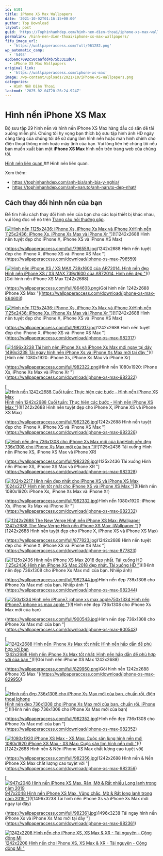 ```yaml
---
id: 6101
title: iPhone XS Max Wallpapers
date: '2021-10-02T01:16:15+00:00'
author: Top Download
layout: post
guid: 'https://Tophinhanhdep.com/hinh-nen-dien-thoai/iphone-xs-max-wallpapers/'
permalink: /hinh-nen-dien-thoai/iphone-xs-max-wallpapers/
fifu_image_url:
  - 'https://wallpaperaccess.com/full/961282.png'
wp_automatic_camp:
  - '5493'
e3d560c7092c50caafdd4b75b3311d64:
  - iPhone XS Max Wallpapers
original_link:
  - 'https://wallpaperaccess.com/iphone-xs-max'
image: /wp-content/uploads/2021/10/iPhone-XS-Wallpapers.png
categories:
  - Hình Nền Điện Thoại
lastmod: '2025-02-04T20:26:24.924Z'
---
```

# Hình nền iPhone XS Max

Bộ sưu tập 29 hình nền và hình nền iPhone XS Max hàng đầu có sẵn để tải xuống miễn phí. Chúng tôi hy vọng bạn thích bộ sưu tập hình ảnh HD ngày càng tăng của chúng tôi để sử dụng làm hình nền hoặc màn hình chính cho điện thoại thông minh hoặc máy tính của bạn. Vui lòng liên hệ chúng tôi nếu bạn muốn xuất bản một **iPhone XS Max** hình nền trên trang web của chúng tôi.

[Hình nền liên quan ](#related) ## Hình nền liên quan.

   
 Xem thêm:

   
- <https://tophinhanhdep.com/anh-bia/anh-bia-y-nghia/>
- <https://tophinhanhdep.com/anh-naruto/anh-naruto-dep-nhat/>

## Cách thay đổi hình nền của bạn

Để tìm hiểu cách thay đổi hình nền của bạn cho các loại thiết bị khác nhau, vui lòng đọc về nó trên [Trang câu hỏi thường gặp](https://tophinhanhdep.com/faq/).

  
[[![Hình nền 1125x2436: iPhone Xs, iPhone Xs Max và iPhone Xr](https://wallpaperaccess.com/full/961282.png)Hình nền 1125x2436: iPhone Xs, iPhone Xs Max và iPhone Xr "](https://wallpaperaccess.com/download/iphone-xs-max-961282)](![1242x2688 Hình nền tuyệt đẹp cho iPhone X, iPhone XS và iPhone XS Max)

(https://wallpaperaccess.com/full/796559.jpg)1242x2688 Hình nền tuyệt đẹp cho iPhone X, iPhone XS và iPhone XS Max "](https://wallpaperaccess.com/download/iphone-xs-max-796559)

[[![Hình nền iPhone XS / XS MAX 739x1600 của AR72014.  Hình nền đẹp](https://wallpaperaccess.com/full/982312.png)Hình nền iPhone XS / XS MAX 739x1600 của AR72014. Hình nền đẹp "](https://wallpaperaccess.com/download/iphone-xs-max-982312)](![Gói hình nền iPhone XS Max 1242x2688)

(https://wallpaperaccess.com/full/864603.png)Gói hình nền 1242x2688 iPhone XS Max "](https://wallpaperaccess.com/download/iphone-xs-max-864603)

[[![Hình nền 1125x2436: iPhone Xs, iPhone Xs Max và iPhone Xr](https://wallpaperaccess.com/full/926977.png)Hình nền 1125x2436: iPhone Xs, iPhone Xs Max và iPhone Xr "](https://wallpaperaccess.com/download/iphone-xs-max-926977)](![1242x2688 Hình nền tuyệt đẹp cho iPhone X, iPhone XS và iPhone XS Max)

(https://wallpaperaccess.com/full/982317.jpg)1242x2688 Hình nền tuyệt đẹp cho iPhone X, iPhone XS và iPhone XS Max "](https://wallpaperaccess.com/download/iphone-xs-max-982317)

[[![1496x3238 Tải hình nền iPhone Xs và iPhone Xs Max mới ngay tại đây](https://wallpaperaccess.com/full/982318.jpg)1496x3238 Tải ngay hình nền iPhone Xs và iPhone Xs Max mới tại đây "](https://wallpaperaccess.com/download/iphone-xs-max-982318)](![Hình nền 1080x1920: iPhone Xs, iPhone Xs Max và iPhone Xr)

(https://wallpaperaccess.com/full/982322.png)Hình nền 1080x1920: iPhone Xs, iPhone Xs Max và iPhone Xr "](https://wallpaperaccess.com/download/iphone-xs-max-982322)

[[![Hình nền 1242x2688 Cuối tuần: Thực hiện các bước - Hình nền iPhone XS Max](https://wallpaperaccess.com/full/982325.jpg)Hình nền 1242x2688 Cuối tuần: Thực hiện các bước - Hình nền iPhone XS Max "](https://wallpaperaccess.com/download/iphone-xs-max-982325)](![1242x2688 Hình nền tuyệt đẹp cho iPhone X, iPhone XS và iPhone XS Max)

(https://wallpaperaccess.com/full/982326.jpg)1242x2688 Hình nền tuyệt đẹp cho iPhone X, iPhone XS và iPhone XS Max "](https://wallpaperaccess.com/download/iphone-xs-max-982326)

[[![Hình nền đẹp 736x1308 cho iPhone Xs Max mới của bạn](https://wallpaperaccess.com/full/982327.jpg)Hình nền đẹp 736x1308 cho iPhone Xs Max mới của bạn "](https://wallpaperaccess.com/download/iphone-xs-max-982327)](![1125x2436 Tải xuống Hình nền iPhone XS, iPhone XS Max và iPhone XR)

(https://wallpaperaccess.com/full/982328.jpg)1125x2436 Tải xuống Hình nền iPhone XS, iPhone XS Max và iPhone XR "](https://wallpaperaccess.com/download/iphone-xs-max-982328)

[[![1024x2217 Hình nền đẹp nhất cho iPhone XS và iPhone XS Max](https://wallpaperaccess.com/full/982331.jpg)1024x2217 Hình nền tốt nhất cho iPhone XS và iPhone XS Max "](https://wallpaperaccess.com/download/iphone-xs-max-982331)](![Hình nền 1080x1920: iPhone Xs, iPhone Xs Max và iPhone Xr)

(https://wallpaperaccess.com/full/982332.jpg)Hình nền 1080x1920: iPhone Xs, iPhone Xs Max và iPhone Xr "](https://wallpaperaccess.com/download/iphone-xs-max-982332)

[[![1242x2688 The New Verge Hình nền iPhone XS Max: iWallpaper](https://wallpaperaccess.com/full/982333.jpg)1242x2688 The New Verge Hình nền iPhone XS Max: iWallpaper "](https://wallpaperaccess.com/download/iphone-xs-max-982333)](![1242x2688 Hình nền tuyệt đẹp cho iPhone X, iPhone XS và iPhone XS Max)

(https://wallpaperaccess.com/full/877823.jpg)1242x2688 Hình nền tuyệt đẹp cho iPhone X, iPhone XS và iPhone XS Max "](https://wallpaperaccess.com/download/iphone-xs-max-877823)

[[![1125x2436 Hình nền iPhone XS Max 2018 đẹp nhất.  Tải xuống HD](https://wallpaperaccess.com/full/982336.jpg)1125x2436 Hình nền iPhone XS Max 2018 đẹp nhất. Tải xuống HD "](https://wallpaperaccess.com/download/iphone-xs-max-982336)](![Hình nền đẹp 736x1308 cho iPhone Xs Max mới của bạn.  Nhiếp ảnh)

(https://wallpaperaccess.com/full/982344.jpg)Hình nền đẹp 736x1308 cho iPhone Xs Max mới của bạn. Nhiếp ảnh "](https://wallpaperaccess.com/download/iphone-xs-max-982344)

[[![750x1334 Hình nền iPhone7.  iphone xs max apple](https://wallpaperaccess.com/full/982346.jpg)750x1334 Hình nền iPhone7. iphone xs max apple "](https://wallpaperaccess.com/download/iphone-xs-max-982346)](![Hình nền đẹp 736x1308 cho iPhone Xs Max mới của bạn)

(https://wallpaperaccess.com/full/900543.jpg)Hình nền đẹp 736x1308 cho iPhone Xs Max mới của bạn "](https://wallpaperaccess.com/download/iphone-xs-max-900543)

[[![1242x2688 Hình nền iPhone Xs Max tốt nhất: Hình nền hấp dẫn để phù hợp với bạn](https://wallpaperaccess.com/full/982349.png)1242x2688 Hình nền iPhone Xs Max tốt nhất: Hình nền hấp dẫn để phù hợp với của bạn "](https://wallpaperaccess.com/download/iphone-xs-max-982349)](![Gói hình nền iPhone XS Max 1242x2688)

(https://wallpaperaccess.com/full/829950.png)Gói hình nền 1242x2688 iPhone XS Max "](https://wallpaperaccess.com/download/iphone-xs-max-829950)

[[![Hình nền đẹp 736x1308 cho iPhone Xs Max mới của bạn.  chuẩn rồi.  điện thoại Iphone](https://wallpaperaccess.com/full/982351.jpg)Hình nền đẹp 736x1308 cho iPhone Xs Max mới của bạn. chuẩn rồi. iPhone "](https://wallpaperaccess.com/download/iphone-xs-max-982351)](![Hình nền đẹp 736x1308 cho iPhone Xs Max mới của bạn)

(https://wallpaperaccess.com/full/982352.jpg)Hình nền đẹp 736x1308 cho iPhone Xs Max mới của bạn "](https://wallpaperaccess.com/download/iphone-xs-max-982352)

[[![1080x1920 iPhone XS Max - XS Max: Cuộc săn lùng hình nền mới](https://wallpaperaccess.com/full/982355.jpg)1080x1920 iPhone XS Max - XS Max: Cuộc săn tìm hình nền mới "](https://wallpaperaccess.com/download/iphone-xs-max-982355)](![1242x2688 Hình nền & Nền iPhone XS Max chất lượng cao tuyệt vời)

(https://wallpaperaccess.com/full/982356.jpg)1242x2688 Hình nền &amp; Nền iPhone XS Max chất lượng cao tuyệt vời "](https://wallpaperaccess.com/download/iphone-xs-max-982356)

[[![947x2048 Hình nền iPhone XS Max.  Rắn, Mờ & Rất nhiều Long lanh trong năm 2019](https://wallpaperaccess.com/full/982358.jpg)947x2048 Hình nền iPhone XS Max. Vững chắc, Mờ &amp; Rất long lanh trong năm 2019 "](https://wallpaperaccess.com/download/iphone-xs-max-982358)](![1496x3238 Tải hình nền iPhone Xs và iPhone Xs Max mới ngay tại đây)

(https://wallpaperaccess.com/full/982361.jpg)1496x3238 Tải ngay hình nền iPhone Xs và iPhone Xs Max mới tại đây "](https://wallpaperaccess.com/download/iphone-xs-max-982361)

[ ![1242x2208 Hình nền cho iPhone XS, XS Max & XR - Tài nguyên - Cộng đồng Mi](https://wallpaperaccess.com/full/982363.jpg)1242x2208 Hình nền cho iPhone XS, XS Max &amp; XR - Tài nguyên - Cộng đồng Mi "](https://wallpaperaccess.com/download/iphone-xs-max-982363)
